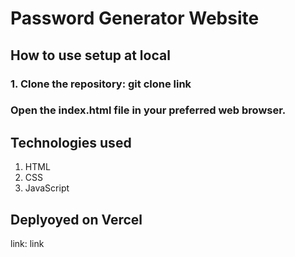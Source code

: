 # Password Generator Website

## How to use setup at local
### 1. Clone the repository: git clone link
### Open the index.html file in your preferred web browser.

## Technologies used
1. HTML
2. CSS
3. JavaScript

## Deplyoyed on Vercel
link: link
